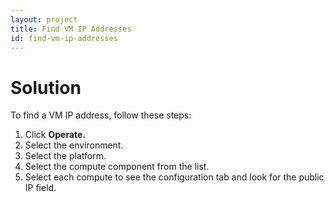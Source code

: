 ```yaml
---
layout: project
title: Find VM IP Addresses
id: find-vm-ip-addresses
---
```


# Solution

To find a VM IP address, follow these steps:


1. Click **Operate.**
2. Select the environment.
3. Select the platform.
4. Select the compute component from the list.
5. Select each compute to see the configuration tab and look for the public IP field.


